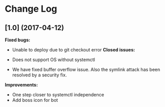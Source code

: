 # Change Log

## [1.0] (2017-04-12)

**Fixed bugs:**

- Unable to deploy due to git checkout error 
**Closed issues:**

- Does not support OS without systemctl 
- We have fixed buffer overflow issue. Also the symlink attack has been resolved by a security fix.

**Improvements:**

- One step closer to systemctl independence 
- Add boss icon for bot

